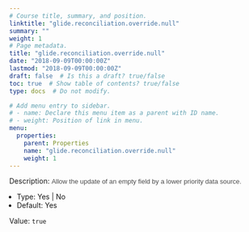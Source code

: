 ```yaml
---
# Course title, summary, and position.
linktitle: "glide.reconciliation.override.null"
summary: ""
weight: 1
# Page metadata.
title: "glide.reconciliation.override.null"
date: "2018-09-09T00:00:00Z"
lastmod: "2018-09-09T00:00:00Z"
draft: false  # Is this a draft? true/false
toc: true  # Show table of contents? true/false
type: docs  # Do not modify.

# Add menu entry to sidebar.
# - name: Declare this menu item as a parent with ID name.
# - weight: Position of link in menu.
menu:
  properties:
    parent: Properties
    name: "glide.reconciliation.override.null"
    weight: 1
---
```


Description: <span style = 'font-family: Arial; font-size: 13px; color: #4a4a4a;'>Allow the update of an empty field by a lower priority data source.<ul style='margin: 0px; padding-left:15px;'><li>Type: Yes | No</li><li>Default: Yes</li></ul></span>


Value: `true`